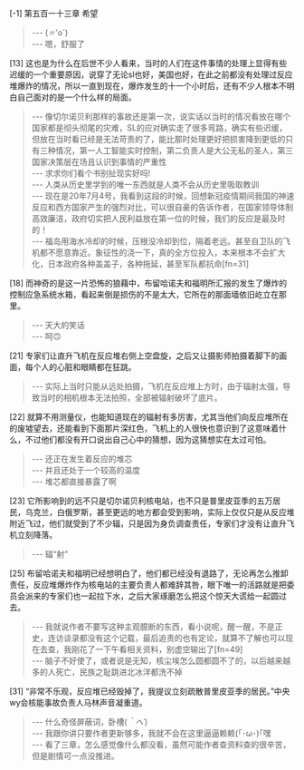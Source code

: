 
[-1] 第五百一十三章 希望
>--- (〃′o`)<br>
>--- 嗯，舒服了<br>

[13] 这也是为什么在后世不少人看来，当时的人们在这件事情的处理上显得有些迟缓的一个重要原因，说穿了无论sl也好，美国也好，在此之前都没有处理过反应堆爆炸的情况，所以一直到现在，爆炸发生的十一个小时后，还有不少人根本不明白自己面对的是一个什么样的局面。
>--- 像切尔诺贝利那样的事故还是第一次，说实话以当时的情况看放在哪个国家都是彻头彻尾的灾难，SL的应对确实走了很多弯路，确实有些迟缓，但放在当时看已经是无法苛责的了，能比那时处理更好把损害降到更低的只有三种情况，第一人工智能实时控制，第二负责人是大公无私的圣人，第三国家决策层在场且认识到事情的严重性<br>
>--- 求求你们看个书别扯现实好吗!<br>
>--- 人类从历史里学到的唯一东西就是人类不会从历史里吸取教训<br>
>--- 现在是20年7月4号，我看到这段的时候，回想新冠疫情期间我国的神速反应和西方国家产生的强烈对比，可以很自豪的告诉作者，在国家领导体制高效廉洁，政府切实把人民利益放在第一位的时候，我们的反应是最及时的！<br>
>--- 福岛用海水冷却的时候，压根没冷却到位，隔着老远。甚至自卫队的飞机都不愿意靠近。象征性的浇一下，真的全方位投入，本来根本不会扩大化，日本政府各种盖盖子，各种拖延，甚至军队都抗命[fn=31]<br>

[18] 而神奇的是这一片恐怖的狼藉中，布留哈诺夫和福明所汇报的发生了爆炸的控制应急系统水箱，看起来倒是损伤的不是太大，它所在的那面墙依旧屹立在那里。
>--- 天大的笑话<br>
>--- 呵🙃<br>

[21] 专家们让直升飞机在反应堆右侧上空盘旋，之后又让摄影师拍摄着脚下的画面，每个人的心脏和眼睛都在狂跳。
>--- 实际上当时只能从远处拍摄，飞机在反应堆上方时，由于辐射太强，导致当时的相机根本无法拍照，全部被辐射破坏了底片。<br>

[22] 就算不用测量仪，也能知道现在的辐射有多厉害，尤其当他们向反应堆所在的废墟望去，还能看到下面那片深红色，飞机上的人很快也意识到了这意味着什么，不过他们都没有开口说出自己心中的猜想，因为这猜想实在太过可怕。
>--- 还正在发生着反应的堆芯<br>
>--- 并且还处于一个较高的温度<br>
>--- 堆芯都直接暴露了啊<br>

[23] 它所影响到的远不只是切尔诺贝利核电站，也不只是普里皮亚季的五万居民，乌克兰，白俄罗斯，甚至更远的地方都会受到影响，实际上仅仅只是从反应堆附近飞过，他们就受到了不少辐，只是因为身负调查责任，专家们才没有让直升飞机立刻降落。
>--- 辐“射”<br>

[25] 布留哈诺夫和福明已经想明白了，他们都已经没有退路了，无论再怎么推卸责任，反应堆爆炸作为核电站的主要负责人都难辞其咎，眼下唯一的活路就是把委员会派来的专家们也一起拉下水，之后大家琢磨怎么把这个惊天大谎给一起圆过去。
>--- 我就说作者不要写这种主观臆断的东西，看小说呢，醒一醒，不是正史，连访谈录都没有这个记载，最后追责的也有定论，就算不了解也可以现在去查，我刚花了一下午看相关资料，别虚空输出了[fn=49]<br>
>--- 脑子不好使了，或者说是无知，核尘埃怎么圆都圆不了的，以后越来越多的人死亡，民族之耻跳进北冰洋都洗不掉<br>

[31] “非常不乐观，反应堆已经毁掉了，我提议立刻疏散普里皮亚季的居民。”中央wy会核能事故负责人马林声音凝重道。
>--- 什么奇怪屏蔽词，卧槽(*｀へ´*)<br>
>--- 我跟你讲只要作者更新够多，我就不会在这里逼逼赖赖(｢･ω･)｢嘿<br>
>--- 看了三章，怎么感觉像什么都没看，虽然可能作者查资料查的很辛苦，但是剧情可一点没推进。<br>
